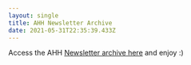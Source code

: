 ```yaml
---
layout: single
title: AHH Newsletter Archive
date: 2021-05-31T22:35:39.433Z
---
```

Access the AHH [Newsletter archive here](https://us9.campaign-archive.com/home/?u=5d546171d6acc818005d962e1&id=e576a44066) and enjoy :)
